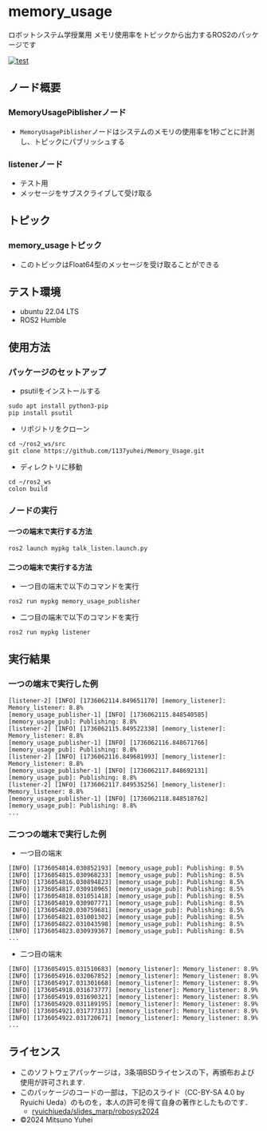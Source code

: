 # memory_usage
ロボットシステム学授業用
メモリ使用率をトピックから出力するROS2のパッケージです

[![test](https://github.com/1137yuhei/Memory_Usage/actions/workflows/test.yml/badge.svg)](https://github.com/1137yuhei/Memory_Usage/actions/workflows/test.yml)

##  ノード概要

###  MemoryUsagePiblisherノード

- ```MemoryUsagePiblisher```ノードはシステムのメモリの使用率を1秒ごとに計測し、トピックにパブリッシュする

###  listenerノード

- テスト用
- メッセージをサブスクライブして受け取る

##  トピック

###  memory_usageトピック

- このトピックはFloat64型のメッセージを受け取ることができる

## テスト環境

- ubuntu 22.04 LTS
- ROS2 Humble

## 使用方法

### パッケージのセットアップ

- psutilをインストールする
```
sudo apt install python3-pip
pip install psutil
```
- リポジトリをクローン
```
cd ~/ros2_ws/src
git clone https://github.com/1137yuhei/Memory_Usage.git
```
- ディレクトリに移動
```
cd ~/ros2_ws
colon build
```
###  ノードの実行

####  一つの端末で実行する方法
```
ros2 launch mypkg talk_listen.launch.py
```
####  二つの端末で実行する方法

  - 一つ目の端末で以下のコマンドを実行
```
ros2 run mypkg memory_usage_publisher
```
  - 二つ目の端末で以下のコマンドを実行
```
ros2 run mypkg listener
```
## 実行結果

### 一つの端末で実行した例
```
[listener-2] [INFO] [1736062114.849651170] [memory_listener]: Memory_listener: 8.8%
[memory_usage_publisher-1] [INFO] [1736062115.848540585] [memory_usage_pub]: Publishing: 8.8%
[listener-2] [INFO] [1736062115.849522338] [memory_listener]: Memory_listener: 8.8%
[memory_usage_publisher-1] [INFO] [1736062116.848671766] [memory_usage_pub]: Publishing: 8.8%
[listener-2] [INFO] [1736062116.849681993] [memory_listener]: Memory_listener: 8.8%
[memory_usage_publisher-1] [INFO] [1736062117.848692131] [memory_usage_pub]: Publishing: 8.8%
[listener-2] [INFO] [1736062117.849535256] [memory_listener]: Memory_listener: 8.8%
[memory_usage_publisher-1] [INFO] [1736062118.848518762] [memory_usage_pub]: Publishing: 8.8%
...
```
### 二つつの端末で実行した例

- 一つ目の端末
```
[INFO] [1736054814.030852193] [memory_usage_pub]: Publishing: 8.5%
[INFO] [1736054815.030968233] [memory_usage_pub]: Publishing: 8.5%
[INFO] [1736054816.030894823] [memory_usage_pub]: Publishing: 8.5%
[INFO] [1736054817.030910965] [memory_usage_pub]: Publishing: 8.5%
[INFO] [1736054818.031051418] [memory_usage_pub]: Publishing: 8.5%
[INFO] [1736054819.030907771] [memory_usage_pub]: Publishing: 8.5%
[INFO] [1736054820.030759681] [memory_usage_pub]: Publishing: 8.5%
[INFO] [1736054821.031001302] [memory_usage_pub]: Publishing: 8.5%
[INFO] [1736054822.031043598] [memory_usage_pub]: Publishing: 8.5%
[INFO] [1736054823.030939367] [memory_usage_pub]: Publishing: 8.5%
...
```
- 二つ目の端末
```
[INFO] [1736054915.031510683] [memory_listener]: Memory_listener: 8.9%
[INFO] [1736054916.032067852] [memory_listener]: Memory_listener: 8.9%
[INFO] [1736054917.031301668] [memory_listener]: Memory_listener: 8.9%
[INFO] [1736054918.031673777] [memory_listener]: Memory_listener: 8.9%
[INFO] [1736054919.031690321] [memory_listener]: Memory_listener: 8.9%
[INFO] [1736054920.031189195] [memory_listener]: Memory_listener: 8.9%
[INFO] [1736054921.031777313] [memory_listener]: Memory_listener: 8.9%
[INFO] [1736054922.031720671] [memory_listener]: Memory_listener: 8.9%
...
```

## ライセンス
- このソフトウェアパッケージは，3条項BSDライセンスの下，再頒布および使用が許可されます.
- このパッケージのコードの一部は，下記のスライド（CC-BY-SA 4.0 by Ryuichi Ueda）のものを，本人の許可を得て自身の著作としたものです．
    - [ryuichiueda/slides_marp/robosys2024](https://github.com/ryuichiueda/slides_marp/tree/master/robosys2024)
- ©2024 Mitsuno Yuhei
